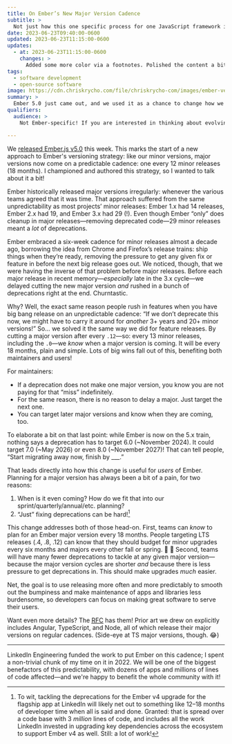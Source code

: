 ```yaml
---
title: On Ember’s New Major Version Cadence
subtitle: >
  Not just how this one specific process for one JavaScript framework is changing, but *why*—and why I hope it will be useful to other projects as well!
date: 2023-06-23T09:40:00-0600
updated: 2023-06-23T11:15:00-0600
updates:
  - at: 2023-06-23T11:15:00-0600
    changes: >
      Added some more color via a footnotes. Polished the content a bit, too.
tags:
  - software development
  - open-source software
image: https://cdn.chriskrycho.com/file/chriskrycho-com/images/ember-versions.png
summary: >
  Ember 5.0 just came out, and we used it as a chance to change how we do major versions. But the reasons are not Ember-specific at all—and I hope the thinking behind this change will be useful to other projects!
qualifiers:
  audience: >
    Not Ember-specific! If you are interested in thinking about evolving libraries, frameworks, and ecosystems, this is relevant to you. It does assume basic background knowledge of [Semantic Versioning](https://semver.org/).

---
```


We [released Ember.js v5.0](https://blog.emberjs.com/ember-5-0-released/) this week. This marks the start of a new approach to Ember's versioning strategy: like our minor versions, major versions now come on a predictable cadence: one every 12 minor releases (18 months). I championed and authored this strategy, so I wanted to talk about it a bit!

Ember historically released major versions irregularly: whenever the various teams agreed that it was time. That approach suffered from the same unpredictability as most projects’ minor releases: Ember 1.x had 14 releases, Ember 2.x had 19, and Ember 3.x had 29 (!). Even though Ember “only” does cleanup in major releases—removing deprecated code—29 minor releases meant a *lot* of deprecations.

Ember embraced a six-week cadence for minor releases almost a decade ago, borrowing the idea from Chrome and Firefox’s release trains: ship things when they’re ready, removing the pressure to get any given fix or feature in before the next big release goes out. We noticed, though, that we were having the inverse of that problem before major releases. Before each major release in recent memory—*especially* late in the 3.x cycle—we delayed cutting the new major version *and* rushed in a bunch of deprecations right at the end. Churntastic.

Why? Well, the exact same reason people rush in features when you have big bang release on an unpredictable cadence: “If we don’t deprecate this now, we might have to carry it around for *another* 3+ years and 20+ minor versions!” So… we solved it the same way we did for feature releases. By cutting a major version after every `.12`—so: every 13 minor releases, including the `.0`—we *know* when a major version is coming. It will be every 18 months, plain and simple. Lots of big wins fall out of this, benefiting both maintainers and users!

For maintainers:

- If a deprecation does not make one major version, you know you are not paying for that “miss” indefinitely.
- For the same reason, there is no reason to delay a major. Just target the next one.
- You can target later major versions and know when they are coming, too.

To elaborate a bit on that last point: while Ember is now on the 5.x train, nothing says a deprecation has to target 6.0 (~November 2024). It could target 7.0 (~May 2026) or even 8.0 (~November 2027)! That can tell people, “Start migrating away now, finish by ___.”

That leads directly into how this change is useful for *users* of Ember. Planning for a major version has always been a bit of a pain, for two reasons:

1. When is it even coming? How do we fit that into our sprint/quarterly/annual/etc. planning?
2. “Just” fixing deprecations can be hard![^ember-v4-li]

This change addresses both of those head-on. First, teams can *know* to plan for an Ember major version every 18 months. People targeting LTS releases (.4, .8, .12) can know that they should budget for minor upgrades every six months and majors every other fall or spring. 🎉 📆 Second, teams will have many fewer deprecations to tackle at any given major version—because the major version cycles are shorter *and* because there is less pressure to get deprecations in. This should make upgrades *much* easier.

Net, the goal is to use releasing more often and more predictably to smooth out the bumpiness and make maintenance of apps and libraries less burdensome, so developers can focus on making great software to serve their users.

Want even more details? The [<abbr title="request for comments">RFC</abbr>](https://rfcs.emberjs.com/id/0830-evolving-embers-major-version-process) has them! Prior art we drew on explicitly includes Angular, TypeScript, and Node, all of which release their major versions on regular cadences. (Side-eye at TS major versions, though. 😂)

---

LinkedIn Engineering funded the work to put Ember on this cadence; I spent a non-trivial chunk of my time on it in 2022.  We will be one of the biggest benefactors of this predictability, with dozens of apps and millions of lines of code affected—and we're happy to benefit the whole community with it!

[^ember-v4-li]: To wit, tackling the deprecations for the Ember v4 upgrade for the flagship app at LinkedIn will likely net out to something like 12–18 months of developer time when all is said and done. Granted: that is spread over a code base with 3 *million* lines of code, and includes all the work LinkedIn invested in upgrading key dependencies across the ecosystem to support Ember v4 as well. Still: a lot of work!